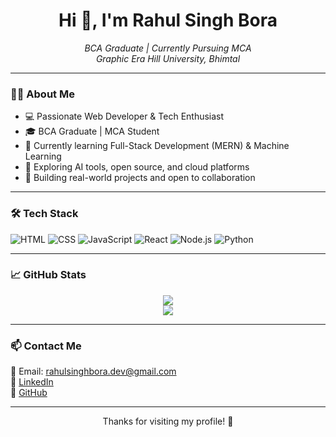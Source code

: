 <h1 align="center">Hi 👋, I'm Rahul Singh Bora</h1>

<p align="center">
  <em>BCA Graduate | Currently Pursuing MCA<br/>
  Graphic Era Hill University, Bhimtal</em>
</p>

---

### 👨‍💻 About Me
- 💻 Passionate Web Developer & Tech Enthusiast  
- 🎓 BCA Graduate | MCA Student  
- 🌱 Currently learning Full-Stack Development (MERN) & Machine Learning  
- 🧠 Exploring AI tools, open source, and cloud platforms  
- 🔭 Building real-world projects and open to collaboration  

---

### 🛠️ Tech Stack
![HTML](https://img.shields.io/badge/-HTML5-E34F26?style=flat&logo=html5&logoColor=white)
![CSS](https://img.shields.io/badge/-CSS3-1572B6?style=flat&logo=css3)
![JavaScript](https://img.shields.io/badge/-JavaScript-F7DF1E?style=flat&logo=javascript&logoColor=black)
![React](https://img.shields.io/badge/-React-20232A?style=flat&logo=react)
![Node.js](https://img.shields.io/badge/-Node.js-339933?style=flat&logo=node.js)
![Python](https://img.shields.io/badge/-Python-3776AB?style=flat&logo=python)

---

### 📈 GitHub Stats

<p align="center">
  <img src="https://github-readme-stats.vercel.app/api?username=iamrahul-100&show_icons=true&theme=github_dark" />
  <br />
  <img src="https://github-readme-stats.vercel.app/api/top-langs/?username=iamrahul-100&layout=compact&theme=github_dark" />
</p>

---

### 📫 Contact Me

📧 Email: rahulsinghbora.dev@gmail.com  
🔗 [LinkedIn](https://www.linkedin.com/in/rahul-singh-bora)  
🔗 [GitHub](https://github.com/iamrahul-100)

---

<p align="center">Thanks for visiting my profile! 🌟</p>
